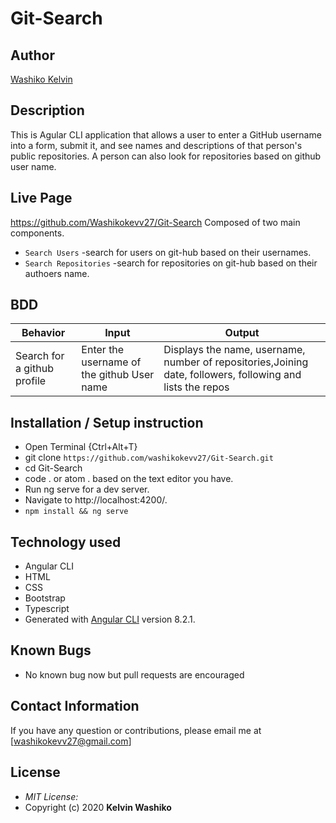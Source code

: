 # Git-Search

## Author
[Washiko Kelvin](https://github.com/Washikokevv27)
## Description
This is Agular CLI application that allows a user to enter a GitHub username into a form, submit it, and see names and descriptions of that person's public repositories. A person can also look for repositories based on github user name.

## Live Page 

https://github.com/Washikokevv27/Git-Search
Composed of two main components.
* `Search Users` -search for users on git-hub based on their usernames.
* `Search Repositories` -search for repositories on git-hub based on their authoers name.
## BDD ##
| Behavior                  | Input                     | Output                    |
| ------------------------- | ------------------------- | ------------------------- |
| Search for a github profile |Enter the username of the github User name | Displays the name, username, number of repositories,Joining date, followers, following and lists the repos  |
## Installation / Setup instruction
* Open Terminal {Ctrl+Alt+T}
* git clone ```https://github.com/washikokevv27/Git-Search.git```
* cd Git-Search
* code . or atom . based on the text editor you have.
* Run ng serve for a dev server. 
* Navigate to http://localhost:4200/. 
* `npm install && ng serve`
## Technology used ##
* Angular CLI
* HTML 
* CSS
* Bootstrap 
* Typescript
* Generated with [Angular CLI](https://github.com/angular/angular-cli) version 8.2.1.
## Known Bugs
* No known bug now but pull requests are encouraged
## Contact Information 
If you have any question or contributions, please email me at [washikokevv27@gmail.com]
## License
* *MIT License:*
* Copyright (c) 2020 **Kelvin Washiko**